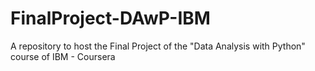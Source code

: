 # FinalProject-DAwP-IBM
A repository to host the Final Project of the "Data Analysis with Python" course of IBM - Coursera
